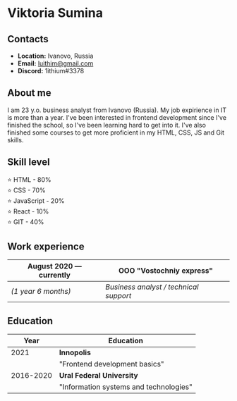 # Viktoria Sumina 

## Contacts
* **Location:** Ivanovo, Russia
* **Email:** luithim@gmail.com
* **Discord:** 1ithium#3378

## About me 
I am 23 y.o. business analyst from Ivanovo (Russia). My job expirience in IT is more than a year. I've been interested in frontend development since I've finished the school, so I've been learning hard to get into it. I've also finished some courses to get more proficient in my HTML, CSS, JS and Git skills.

## Skill level
⭐ HTML - 80% </br>
⭐ CSS - 70% </br>
⭐ JavaScript - 20% </br>
⭐ React - 10% </br>
⭐ GIT - 40% </br>

## Work experience     

|August 2020 — currently  |**OOO "Vostochniy express"**             |
|-------------------------|-----------------------------------------|  
|*(1 year 6 months)*      |*Business analyst / technical support*   |


## Education
| Year      |Education                              |  
|-----------|---------------------------------------|  
|2021       |**Innopolis**                          |
|           |"Frontend development basics"          |                   
|2016-2020  |**Ural Federal University**</br>       |
|           |"Information systems and technologies" |
